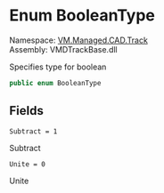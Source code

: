 # Enum BooleanType

Namespace: [VM.Managed.CAD.Track](VM.Managed.CAD.Track.md)  
Assembly: VMDTrackBase.dll  

Specifies type for boolean

```csharp
public enum BooleanType
```

## Fields

`Subtract = 1` 

Subtract



`Unite = 0` 

Unite





